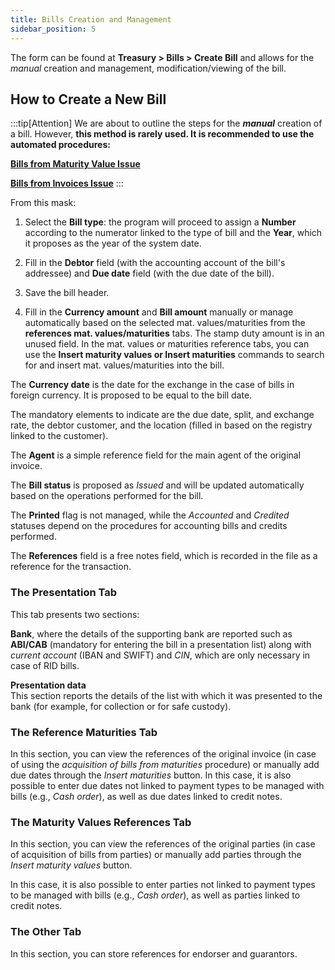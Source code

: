 ```yaml
---
title: Bills Creation and Management
sidebar_position: 5
---
```


The form can be found at **Treasury > Bills > Create Bill** and allows for the *manual* creation and management, modification/viewing of the bill.

## How to Create a New Bill

:::tip[Attention]
We are about to outline the steps for the ***manual*** creation of a bill. However, **this method is rarely used. It is recommended to use the automated procedures:**

[**Bills from Maturity Value Issue**](/docs/treasury/bills-holding/procedures/bills-acquisition-from-maturity-values)

[**Bills from Invoices Issue**](/docs/treasury/bills-holding/procedures/bills-acquisition-from-invoices)
:::

From this mask:

1. Select the **Bill type**: the program will proceed to assign a **Number** according to the numerator linked to the type of bill and the **Year**, which it proposes as the year of the system date.
 
2. Fill in the **Debtor** field (with the accounting account of the bill's addressee) and **Due date** field (with the due date of the bill).

3. Save the bill header.

4. Fill in the **Currency amount** and **Bill amount** manually or manage automatically based on the selected mat. values/maturities from the **references mat. values/maturities** tabs. The stamp duty amount is in an unused field. In the mat. values or maturities reference tabs, you can use the **Insert maturity values or Insert maturities** commands to search for and insert mat. values/maturities into the bill.

The **Currency date** is the date for the exchange in the case of bills in foreign currency. It is proposed to be equal to the bill date.

The mandatory elements to indicate are the due date, split, and exchange rate, the debtor customer, and the location (filled in based on the registry linked to the customer).

The **Agent** is a simple reference field for the main agent of the original invoice.

The **Bill status** is proposed as *Issued* and will be updated automatically based on the operations performed for the bill.

The **Printed** flag is not managed, while the *Accounted* and *Credited* statuses depend on the procedures for accounting bills and credits performed.

The **References** field is a free notes field, which is recorded in the file as a reference for the transaction.

### The Presentation Tab 

This tab presents two sections:

**Bank**, where the details of the supporting bank are reported such as **ABI/CAB** (mandatory for entering the bill in a presentation list) along with *current account* (IBAN and SWIFT) and *CIN*, which are only necessary in case of RID bills.

**Presentation data**  
This section reports the details of the list with which it was presented to the bank (for example, for collection or for safe custody).

### The Reference Maturities Tab

In this section, you can view the references of the original invoice (in case of using the *acquisition of bills from maturities* procedure) or manually add due dates through the *Insert maturities* button. In this case, it is also possible to enter due dates not linked to payment types to be managed with bills (e.g., *Cash order*), as well as due dates linked to credit notes.

### The Maturity Values References Tab 

In this section, you can view the references of the original parties (in case of acquisition of bills from parties) or manually add parties through the *Insert maturity values* button.

In this case, it is also possible to enter parties not linked to payment types to be managed with bills (e.g., *Cash order*), as well as parties linked to credit notes.

### The Other Tab 

In this section, you can store references for endorser and guarantors.